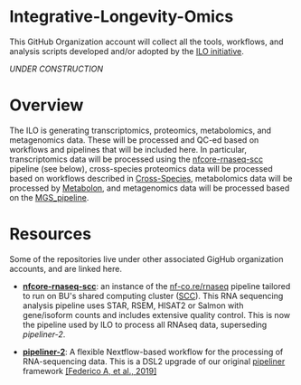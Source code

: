 # Integrative-Longevity-Omics

This GitHub Organization account will collect all the tools, workflows, and analysis scripts developed and/or adopted by the [ILO initiative](https://longevityomics.org/).

_UNDER CONSTRUCTION_

# Overview
The ILO is generating transcriptomics, proteomics, metabolomics, and metagenomics data. These will be processed and QC-ed based on workflows and pipelines that will be included here. In particular, transcriptomics data will be processed using the [nfcore-rnaseq-scc](https://github.com/montilab/nfcore-rnaseq-scc) pipeline (see below), cross-species proteomics data will be processed based on workflows described in [Cross-Species](https://github.com/Integrative-Longevity-Omics/Cross-Species), metabolomics data will be processed by [Metabolon](https://github.com/Integrative-Longevity-Omics/Metabolon-based-metabolomics), and metagenomics data will be processed based on the [MGS_pipeline](https://github.com/Integrative-Longevity-Omics/MGS_pipeline).

# Resources

Some of the repositories live under other associated GigHub organization accounts, and are linked here.

- [**nfcore-rnaseq-scc**](https://github.com/montilab/nfcore-rnaseq-scc): an instance of the [nf-co.re/rnaseq](https://nf-co.re/rnaseq/) pipeline tailored to run on BU's shared computing cluster ([SCC](https://www.bu.edu/tech/services/research/)). This RNA sequencing analysis pipeline uses STAR, RSEM, HISAT2 or Salmon with gene/isoform counts and includes extensive quality control. This is now the pipeline used by ILO to process all RNAseq data, superseding _pipeliner-2_.

- [**pipeliner-2**](https://github.com/montilab/pipeliner-2): A flexible Nextflow-based workflow for the processing of RNA-sequencing data. This is a DSL2 upgrade of our original [pipeliner](https://github.com/montilab/pipeliner) framework [[Federico A, et al., 2019]](https://doi.org/10.3389/fgene.2019.00614)

<!--
- [**yQTL-pipeline**](https://github.com/montilab/yQTL-Pipeline): A Nextflow- and R-based pipeline to streamline the execution of multi-step QTL discovery analyses. Built using Nextflow DSL2. <br>
  [Li M, et al., [Manuscript in Preparation](https://www.biorxiv.org/content/10.1101/2024.01.26.577518v1)]
-->


<!--
**Here are some ideas to get you started:**

🙋‍♀️ A short introduction - what is your organization all about?
🌈 Contribution guidelines - how can the community get involved?
👩‍💻 Useful resources - where can the community find your docs? Is there anything else the community should know?
🍿 Fun facts - what does your team eat for breakfast?
🧙 Remember, you can do mighty things with the power of [Markdown](https://docs.github.com/github/writing-on-github/getting-started-with-writing-and-formatting-on-github/basic-writing-and-formatting-syntax)
-->
